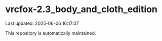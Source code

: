 # vrcfox-2.3_body_and_cloth_edition

Last updated: 2025-06-06 16:17:07

This repository is automatically maintained.
